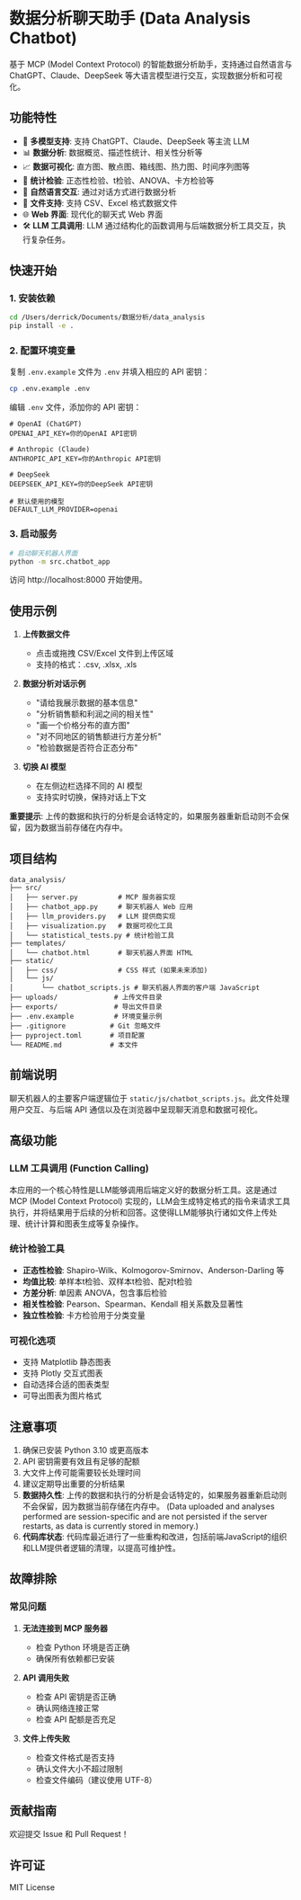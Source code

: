 # 数据分析聊天助手 (Data Analysis Chatbot)

基于 MCP (Model Context Protocol) 的智能数据分析助手，支持通过自然语言与 ChatGPT、Claude、DeepSeek 等大语言模型进行交互，实现数据分析和可视化。

## 功能特性

- 🤖 **多模型支持**: 支持 ChatGPT、Claude、DeepSeek 等主流 LLM
- 📊 **数据分析**: 数据概览、描述性统计、相关性分析等
- 📈 **数据可视化**: 直方图、散点图、箱线图、热力图、时间序列图等
- 🔬 **统计检验**: 正态性检验、t检验、ANOVA、卡方检验等
- 💬 **自然语言交互**: 通过对话方式进行数据分析
- 📁 **文件支持**: 支持 CSV、Excel 格式数据文件
- 🌐 **Web 界面**: 现代化的聊天式 Web 界面
- 🛠️ **LLM 工具调用**: LLM 通过结构化的函数调用与后端数据分析工具交互，执行复杂任务。

## 快速开始

### 1. 安装依赖

```bash
cd /Users/derrick/Documents/数据分析/data_analysis
pip install -e .
```

### 2. 配置环境变量

复制 `.env.example` 文件为 `.env` 并填入相应的 API 密钥：

```bash
cp .env.example .env
```

编辑 `.env` 文件，添加你的 API 密钥：

```env
# OpenAI (ChatGPT)
OPENAI_API_KEY=你的OpenAI API密钥

# Anthropic (Claude)
ANTHROPIC_API_KEY=你的Anthropic API密钥

# DeepSeek
DEEPSEEK_API_KEY=你的DeepSeek API密钥

# 默认使用的模型
DEFAULT_LLM_PROVIDER=openai
```

### 3. 启动服务

```bash
# 启动聊天机器人界面
python -m src.chatbot_app
```

访问 http://localhost:8000 开始使用。

## 使用示例

1. **上传数据文件**
   - 点击或拖拽 CSV/Excel 文件到上传区域
   - 支持的格式：.csv, .xlsx, .xls

2. **数据分析对话示例**
   - "请给我展示数据的基本信息"
   - "分析销售额和利润之间的相关性"
   - "画一个价格分布的直方图"
   - "对不同地区的销售额进行方差分析"
   - "检验数据是否符合正态分布"

3. **切换 AI 模型**
   - 在左侧边栏选择不同的 AI 模型
   - 支持实时切换，保持对话上下文

**重要提示**: 上传的数据和执行的分析是会话特定的，如果服务器重新启动则不会保留，因为数据当前存储在内存中。

## 项目结构

```
data_analysis/
├── src/
│   ├── server.py          # MCP 服务器实现
│   ├── chatbot_app.py     # 聊天机器人 Web 应用
│   ├── llm_providers.py   # LLM 提供商实现
│   ├── visualization.py   # 数据可视化工具
│   └── statistical_tests.py # 统计检验工具
├── templates/
│   └── chatbot.html       # 聊天机器人界面 HTML
├── static/
│   ├── css/               # CSS 样式 (如果未来添加)
│   └── js/
│       └── chatbot_scripts.js # 聊天机器人界面的客户端 JavaScript
├── uploads/              # 上传文件目录
├── exports/              # 导出文件目录
├── .env.example          # 环境变量示例
├── .gitignore           # Git 忽略文件
├── pyproject.toml       # 项目配置
└── README.md            # 本文件
```

## 前端说明

聊天机器人的主要客户端逻辑位于 `static/js/chatbot_scripts.js`。此文件处理用户交互、与后端 API 通信以及在浏览器中呈现聊天消息和数据可视化。

## 高级功能

### LLM 工具调用 (Function Calling)
本应用的一个核心特性是LLM能够调用后端定义好的数据分析工具。这是通过MCP (Model Context Protocol) 实现的，LLM会生成特定格式的指令来请求工具执行，并将结果用于后续的分析和回答。这使得LLM能够执行诸如文件上传处理、统计计算和图表生成等复杂操作。

### 统计检验工具

- **正态性检验**: Shapiro-Wilk、Kolmogorov-Smirnov、Anderson-Darling 等
- **均值比较**: 单样本t检验、双样本t检验、配对t检验
- **方差分析**: 单因素 ANOVA，包含事后检验
- **相关性检验**: Pearson、Spearman、Kendall 相关系数及显著性
- **独立性检验**: 卡方检验用于分类变量

### 可视化选项

- 支持 Matplotlib 静态图表
- 支持 Plotly 交互式图表
- 自动选择合适的图表类型
- 可导出图表为图片格式

## 注意事项

1. 确保已安装 Python 3.10 或更高版本
2. API 密钥需要有效且有足够的配额
3. 大文件上传可能需要较长处理时间
4. 建议定期导出重要的分析结果
5. **数据持久性**: 上传的数据和执行的分析是会话特定的，如果服务器重新启动则不会保留，因为数据当前存储在内存中。 (Data uploaded and analyses performed are session-specific and are not persisted if the server restarts, as data is currently stored in memory.)
6. **代码库状态**: 代码库最近进行了一些重构和改进，包括前端JavaScript的组织和LLM提供者逻辑的清理，以提高可维护性。

## 故障排除

### 常见问题

1. **无法连接到 MCP 服务器**
   - 检查 Python 环境是否正确
   - 确保所有依赖都已安装

2. **API 调用失败**
   - 检查 API 密钥是否正确
   - 确认网络连接正常
   - 检查 API 配额是否充足

3. **文件上传失败**
   - 检查文件格式是否支持
   - 确认文件大小不超过限制
   - 检查文件编码（建议使用 UTF-8）

## 贡献指南

欢迎提交 Issue 和 Pull Request！

## 许可证

MIT License